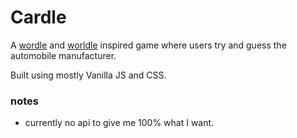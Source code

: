 # Cardle

A [wordle](https://www.nytimes.com/games/wordle/index.html) and [worldle](https://worldle.teuteuf.fr/) inspired game where users try and guess the automobile manufacturer.

Built using mostly Vanilla JS and CSS.

### notes

- currently no api to give me 100% what I want.
